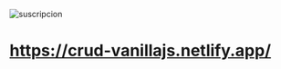 ![suscripcion](https://github.com/pedro-donoso/vanilla-js/assets/68760595/e65314f2-cf58-49fd-a2e3-4e9d0440b079)

# https://crud-vanillajs.netlify.app/

